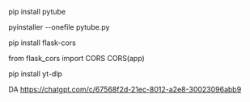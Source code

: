 pip install pytube

pyinstaller --onefile pytube.py

pip install flask-cors

from flask_cors import CORS
CORS(app)


pip install yt-dlp



DA
https://chatgpt.com/c/67568f2d-21ec-8012-a2e8-30023096abb9